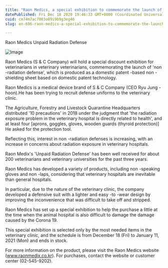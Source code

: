 ```yaml
---
title: "Raon Medics, a special exhibition to commemorate the launch of defensive defense uniforms"
datePublished: Fri Dec 18 2020 19:46:33 GMT+0000 (Coordinated Universal Time)
cuid: cm74m7ac7003o09i9b9g3eg46
slug: en-696-raon-medics-a-special-exhibition-to-commemorate-the-launch-of-defensive-defense-uniforms

---
```



Raon Medics Unpaid Radiation Defense

![Image](https://cdn.hashnode.com/res/hashnode/image/upload/v1739528239899/de38b726-6fda-40fa-8deb-b31e3a26241f.jpeg)

Raon Medics (S & C Company) will hold a special discount exhibition for veterinarians in veterinary veterinarians, commemorating the launch of 'non -radiation defense', which is produced as a domestic patent -based non -shielding sheet based on domestic patent technology.

Raon Medics is a medical device brand of S & C Company (CEO Ryu Jung -hoon).He has been trying to recruit defense uniforms to the veterinary clinic.

The Agriculture, Forestry and Livestock Quarantine Headquarters distributed '10 precautions' in 2018 under the judgment that 'the radiation exposure problem in the veterinary hospital is directly related to health', and at least four [aprons, goggles, gloves, wooden guards (thyroid protection)] He asked for the protection tool.

Reflecting this, interest in non -radiation defenses is increasing, with an increase in concerns about radiation exposure in veterinary hospitals.

Raon Medix's 'Unpaid Radiation Defense' has been well received for about 200 veterinarians and veterinary universities for the past three years.

Raon Medics has developed a variety of products, including non -speaking gloves and non -laps, considering that veterinary hospitals are inevitable than general hospitals.

In particular, due to the nature of the veterinary clinic, the company developed a defensive suit with a lighter and easy -to -wear design by improving the inconvenience that was difficult to take off and stripped.

Raon Medics has set up a special exhibition to help the purchase a little at the time when the animal hospital is also difficult to damage the damage caused by the Corona 19.

This special exhibition is selected only by the most needed items in the veterinary clinic, and the schedule is from December 18 (Fri) to January 11, 2021 (Mon) and ends in stock.

For more information on the product, please visit the Raon Medics website (www.raonmedix.co.kr). For purchases, contact the website or customer center (02-545-9202).